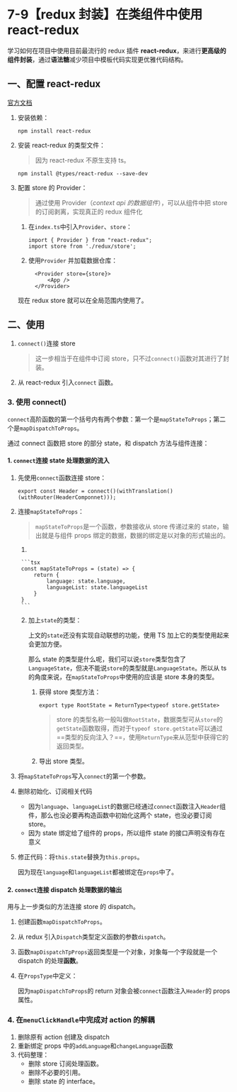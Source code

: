 

# 7-9【redux 封装】在类组件中使用 react-redux

学习如何在项目中使用目前最流行的 redux 插件 **react-redux**，来进行**更高级的组件封装**，通过**语法糖**减少项目中模板代码实现更优雅代码结构。



## 一、配置 react-redux

[官方文档](https://react-redux.js.org)

1. 安装依赖：

    ```
    npm install react-redux
    ```

2. 安装 react-redux 的类型文件：

    > 因为 react-redux 不原生支持 ts。

    ```
    npm install @types/react-redux --save-dev
    ```

3. 配置 store 的 Provider：

    > 通过使用 Provider（*context api 的数据组件*），可以从组件中把 store 的订阅剥离，实现真正的 redux 组件化

    1. 在`index.ts`中引入`Provider`、`store`：

        ```tsx
        import { Provider } from "react-redux";
        import store from './redux/store';
        ```

    2. 使用`Provider` 并加载数据仓库：

        ```tsx
          <Provider store={store}>
              <App />
          </Provider>
        ```

    现在 redux store 就可以在全局范围内使用了。



## 二、使用

1. `connect()`连接 store

    > 这一步相当于在组件中订阅 store，只不过`connect()`函数对其进行了封装。

2. 从 react-redux 引入`connect` 函数。

### 3. 使用 connect()

`connect`高阶函数的第一个括号内有两个参数：第一个是`mapStateToProps`；第二个是`mapDispatchToProps`。

通过 connect 函数把 store 的部分 state，和 dispatch 方法与组件连接：

#### 1. `connect`连接 state 处理数据的流入

1. 先使用`connect`函数连接 store：

    ```tsx
    export const Header = connect()(withTranslation()(withRouter(HeaderComponnet)));
    ```

2. 连接`mapStateToProps`：

    > `mapStateToProps`是一个函数，参数接收从 store 传递过来的 state，输出就是与组件 props 绑定的数据，数据的绑定是以对象的形式输出的。

    1. 

        ```tsx
        const mapStateToProps = (state) => {
            return {
                language: state.language,
                languageList: state.languageList
            }
        }
        ```

    2. 加上`state`的类型：

        上文的`state`还没有实现自动联想的功能，使用 TS 加上它的类型使用起来会更加方便。

        那么 state 的类型是什么呢，我们可以说`store`类型包含了`LanguageState`，但决不能说`store`的类型就是`LanguageState`。所以从 ts 的角度来说，在`mapStateToProps`中使用的应该是 store 本身的类型。

        1. 获得 store 类型方法：

            ```tsx
            export type RootState = ReturnType<typeof store.getState>
            ```

            > store 的类型名称一般叫做`RootState`，数据类型可从`store`的`getState`函数取得，而对于`typeof store.getState`可以通过==类型的反向注入？==，使用`ReturnType`来从范型中获得它的返回类型。

        2. 导出 store 类型。

3. 将`mapStateToProps`写入`connect`的第一个参数。

4. 删除初始化、订阅相关代码

    + 因为`language`、`languageList`的数据已经通过`connect`函数注入`Header`组件，那么也没必要再构造函数中初始化这两个 state，也没必要订阅 store。
    + 因为 state 绑定给了组件的 props，所以组件 state 的接口声明没有存在意义

5. 修正代码：将`this.state`替换为`this.props`。

    因为现在`language`和`languageList`都被绑定在`props`中了。

#### 2. `connect`连接 dispatch 处理数据的输出

用与上一步类似的方法连接 store 的 dispatch。

1. 创建函数`mapDispatchToProps`。
2. 从 redux 引入`Dispatch`类型定义函数的参数`dispatch`。

3. 函数`mapDispatchTpProps`返回类型是一个对象，对象每一个字段就是一个 dispatch 的处理**函数**。

4. 在`PropsType`中定义：

    因为`mapDispatchToProps`的 return 对象会被`connect`函数注入`Header`的 props 属性。


### 4. 在`menuClickHandle`中完成对 action 的解耦

1. 删除原有 action 创建及 dispatch
2. 重新绑定 props 中的`addLanguage`和`changeLanguage`函数
3. 代码整理：
    + 删除 store 订阅处理函数。
    + 删除不必要的引用。
    + 删除 state 的 interface。
